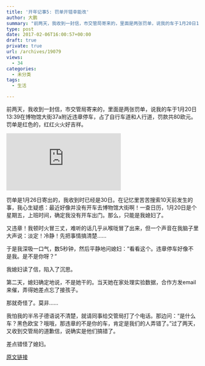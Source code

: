 ```yaml
---
title: '开年记事5: 罚单开错幸能改'
author: 大鹏
summary: "前两天，我收到一封信，市交管局寄来的，里面是两张罚单，说我的车于1月20日13:39在博物馆大街37a附近违章停车，占了自行车道和人行道，罚款共80欧元。罚单是红色的，红红火火好吉祥。"
type: post
date: 2017-02-06T16:00:57+00:00
draft: true
private: true
url: /archives/19079
views:
  - 34
categories:
  - 未分类
tags:
  - 生活

---
```

前两天，我收到一封信，市交管局寄来的，里面是两张罚单，说我的车于1月20日13:39在博物馆大街37a附近违章停车，占了自行车道和人行道，罚款共80欧元。罚单是红色的，红红火火好吉祥。

![enter image description here][1]

罚单是1月26日寄出的，我收到时已经是30日。在记忆里苦苦搜索10天前发生的事，我心生疑惑：最近好像并没有开车去博物馆大街啊！一查日历，1月20日是个星期五，上班时间，确定我没有开车出门。那么，只能是我媳妇了。

又违章！我顿时火冒三丈，难听的话几乎从喉咙冒了出来，但一个声音在我脑子里大声说：淡定！冷静！先把事情搞清楚……

于是我深吸一口气，数5秒钟，然后平静地问媳妇：“看看这个。违章停车好像不是我。是不是你呀？”

我媳妇读了信，陷入了沉思。

第二天，媳妇确定地说，不是她干的。当天她在家处理实验数据，合作方发email来催，弄得她差点忘了接孩子。

那就奇怪了。莫非……

我怕我的半吊子德语说不清楚，就请同事给交管局打了个电话。那边问：“是什么车？黑色欧宝？哦哦，那违章的不是你的车，肯定是我们的人弄错了。”过了两天，又收到交管局的道歉信，说确实是他们搞错了。

差点错怪了媳妇。

 [1]: http://www.oeamtc.at/mediaserver/dynamic.php?p=LzIwMTYuMDQuMjcvMTQ2MTc2NzU4MzgyMzIuanBn&w=NjA2&h=NDU1&f=0&1461767586

[原文链接](http://dapengde.com/archives/19079)

